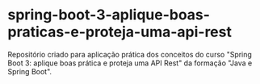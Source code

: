 # spring-boot-3-aplique-boas-praticas-e-proteja-uma-api-rest
Repositório criado para aplicação prática dos conceitos do curso "Spring Boot 3: aplique boas prática e proteja uma API Rest" da formação "Java e Spring Boot". 
